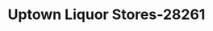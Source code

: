 ---
f_zip-code: 48065
f_state-code: MI
title: Uptown Liquor Stores-28261
f_phone: 586-752-4000
f_city-only: Romeo
f_address: 211 East Saint Clair Street Romeo
f_location-unique-id: '28261'
slug: uptown-liquor-stores-28261
updated-on: '2024-05-30T13:46:58.046Z'
created-on: '2024-05-30T13:36:59.803Z'
published-on: '2024-05-30T13:54:32.469Z'
f_city-state: cms/city/romeo-mi.md
f_company: cms/company/uptown-liquor-stores.md
f_state: cms/state/michigan.md
layout: '[payday-loan].html'
tags: payday-loan
---